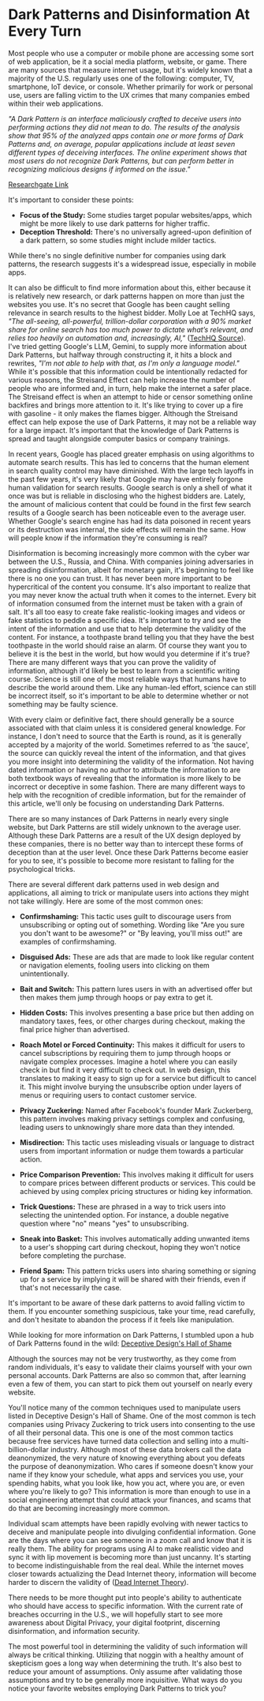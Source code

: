 # Dark Patterns and Disinformation At Every Turn

Most people who use a computer or mobile phone are accessing some sort of web application, be it a social media platform, website, or game. There are many sources that measure internet usage, but it's widely known that a majority of the U.S. regularly uses one of the following: computer, TV, smartphone, IoT device, or console. Whether primarily for work or personal use, users are falling victim to the UX crimes that many companies embed within their web applications.

*"A Dark Pattern is an interface maliciously crafted to deceive users into performing actions they did not mean to do. The results of the analysis show that 95% of the analyzed apps contain one or more forms of Dark Patterns and, on average, popular applications include at least seven different types of deceiving interfaces. The online experiment shows that most users do not recognize Dark Patterns, but can perform better in recognizing malicious designs if informed on the issue."*

[Researchgate Link](https://www.researchgate.net/publication/341692755_UI_Dark_Patterns_and_Where_to_Find_Them_A_Study_on_Mobile_Applications_and_User_Perception)

It's important to consider these points:

- **Focus of the Study:** Some studies target popular websites/apps, which might be more likely to use dark patterns for higher traffic.
- **Deception Threshold:** There's no universally agreed-upon definition of a dark pattern, so some studies might include milder tactics.

While there's no single definitive number for companies using dark patterns, the research suggests it's a widespread issue, especially in mobile apps.

It can also be difficult to find more information about this, either because it is relatively new research, or dark patterns happen on more than just the websites you use. It's no secret that Google has been caught selling relevance in search results to the highest bidder. Molly Loe at TechHQ says, *"The all-seeing, all-powerful, trillion-dollar corporation with a 90% market share for online search has too much power to dictate what’s relevant, and relies too heavily on automation and, increasingly, AI,"* ([TechHQ Source](https://techhq.com/2024/01/google-search-optimization-ruins-the-browser/)). I've tried getting Google's LLM, Gemini, to supply more information about Dark Patterns, but halfway through constructing it, it hits a block and rewrites, *"I'm not able to help with that, as I'm only a language model."* While it's possible that this information could be intentionally redacted for various reasons, the Streisand Effect can help increase the number of people who are informed and, in turn, help make the internet a safer place. The Streisand effect is when an attempt to hide or censor something online backfires and brings more attention to it. It's like trying to cover up a fire with gasoline - it only makes the flames bigger. Although the Streisand effect can help expose the use of Dark Patterns, it may not be a reliable way for a large impact. It's important that the knowledge of Dark Patterns is spread and taught alongside computer basics or company trainings.

In recent years, Google has placed greater emphasis on using algorithms to automate search results. This has led to concerns that the human element in search quality control may have diminished. With the large tech layoffs in the past few years, it's very likely that Google may have entirely forgone human validation for search results. Google search is only a shell of what it once was but is reliable in disclosing who the highest bidders are. Lately, the amount of malicious content that could be found in the first few search results of a Google search has been noticeable even to the average user. Whether Google's search engine has had its data poisoned in recent years or its destruction was internal, the side effects will remain the same. How will people know if the information they're consuming is real?

Disinformation is becoming increasingly more common with the cyber war between the U.S., Russia, and China. With companies joining adversaries in spreading disinformation, albeit for monetary gain, it's beginning to feel like there is no one you can trust. It has never been more important to be hypercritical of the content you consume. It's also important to realize that you may never know the actual truth when it comes to the internet. Every bit of information consumed from the internet must be taken with a grain of salt. It's all too easy to create fake realistic-looking images and videos or fake statistics to peddle a specific idea. It's important to try and see the intent of the information and use that to help determine the validity of the content. For instance, a toothpaste brand telling you that they have the best toothpaste in the world should raise an alarm. Of course they want you to believe it is the best in the world, but how would you determine if it's true? There are many different ways that you can prove the validity of information, although it'd likely be best to learn from a scientific writing course. Science is still one of the most reliable ways that humans have to describe the world around them. Like any human-led effort, science can still be incorrect itself, so it's important to be able to determine whether or not something may be faulty science.

With every claim or definitive fact, there should generally be a source associated with that claim unless it is considered general knowledge. For instance, I don't need to source that the Earth is round, as it is generally accepted by a majority of the world. Sometimes referred to as 'the sauce', the source can quickly reveal the intent of the information, and that gives you more insight into determining the validity of the information. Not having dated information or having no author to attribute the information to are both textbook ways of revealing that the information is more likely to be incorrect or deceptive in some fashion. There are many different ways to help with the recognition of credible information, but for the remainder of this article, we'll only be focusing on understanding Dark Patterns.

There are so many instances of Dark Patterns in nearly every single website, but Dark Patterns are still widely unknown to the average user. Although these Dark Patterns are a result of the UX design deployed by these companies, there is no better way than to intercept these forms of deception than at the user level. Once these Dark Patterns become easier for you to see, it's possible to become more resistant to falling for the psychological tricks.

There are several different dark patterns used in web design and applications, all aiming to trick or manipulate users into actions they might not take willingly. Here are some of the most common ones:

- **Confirmshaming:** This tactic uses guilt to discourage users from unsubscribing or opting out of something. Wording like "Are you sure you don't want to be awesome?" or "By leaving, you'll miss out!" are examples of confirmshaming.

- **Disguised Ads:**  These are ads that are made to look like regular content or navigation elements, fooling users into clicking on them unintentionally.

- **Bait and Switch:** This pattern lures users in with an advertised offer but then makes them jump through hoops or pay extra to get it.

- **Hidden Costs:**  This involves presenting a base price but then adding on mandatory taxes, fees, or other charges during checkout, making the final price higher than advertised.

- **Roach Motel or Forced Continuity:** This makes it difficult for users to cancel subscriptions by requiring them to jump through hoops or navigate complex processes. Imagine a hotel where you can easily check in but find it very difficult to check out. In web design, this translates to making it easy to sign up for a service but difficult to cancel it. This might involve burying the unsubscribe option under layers of menus or requiring users to contact customer service.

- **Privacy Zuckering:**  Named after Facebook's founder Mark Zuckerberg, this pattern involves making privacy settings complex and confusing, leading users to unknowingly share more data than they intended.

- **Misdirection:**  This tactic uses misleading visuals or language to distract users from important information or nudge them towards a particular action.

- **Price Comparison Prevention:**  This involves making it difficult for users to compare prices between different products or services. This could be achieved by using complex pricing structures or hiding key information.

- **Trick Questions:**  These are phrased in a way to trick users into selecting the unintended option. For instance, a double negative question where "no" means "yes" to unsubscribing.

- **Sneak into Basket:**  This involves automatically adding unwanted items to a user's shopping cart during checkout, hoping they won't notice before completing the purchase.

- **Friend Spam:**  This pattern tricks users into sharing something or signing up for a service by implying it will be shared with their friends, even if that's not necessarily the case.

It's important to be aware of these dark patterns to avoid falling victim to them. If you encounter something suspicious, take your time, read carefully, and don't hesitate to abandon the process if it feels like manipulation.

While looking for more information on Dark Patterns, I stumbled upon a hub of Dark Patterns found in the wild: [Deceptive Design's Hall of Shame](https://www.deceptive.design/hall-of-shame?brand=Google)

Although the sources may not be very trustworthy, as they come from random individuals, it's easy to validate their claims yourself with your own personal accounts. Dark Patterns are also so common that, after learning even a few of them, you can start to pick them out yourself on nearly every website.

You'll notice many of the common techniques used to manipulate users listed in Deceptive Design's Hall of Shame. One of the most common is tech companies using Privacy Zuckering to trick users into consenting to the use of all their personal data. This one is one of the most common tactics because free services have turned data collection and selling into a multi-billion-dollar industry. Although most of these data brokers call the data deanonymized, the very nature of knowing everything about you defeats the purpose of deanonymization. Who cares if someone doesn't know your name if they know your schedule, what apps and services you use, your spending habits, what you look like, how you act, where you are, or even where you're likely to go? This information is more than enough to use in a social engineering attempt that could attack your finances, and scams that do that are becoming increasingly more common.

Individual scam attempts have been rapidly evolving with newer tactics to deceive and manipulate people into divulging confidential information. Gone are the days where you can see someone in a zoom call and know that it is really them. The ability for programs using AI to make realistic video and sync it with lip movement is becoming more than just uncanny. It's starting to become indistinguishable from the real deal. While the internet moves closer towards actualizing the Dead Internet theory, information will become harder to discern the validity of ([Dead Internet Theory](https://en.wikipedia.org/wiki/Dead_Internet_theory)).

There needs to be more thought put into people's ability to authenticate who should have access to specific information. With the current rate of breaches occurring in the U.S., we will hopefully start to see more awareness about Digital Privacy, your digital footprint, discerning disinformation, and information security.

The most powerful tool in determining the validity of such information will always be critical thinking. Utilizing that noggin with a healthy amount of skepticism goes a long way when determining the truth. It's also best to reduce your amount of assumptions. Only assume after validating those assumptions and try to be generally more inquisitive. What ways do you notice your favorite websites employing Dark Patterns to trick you?

